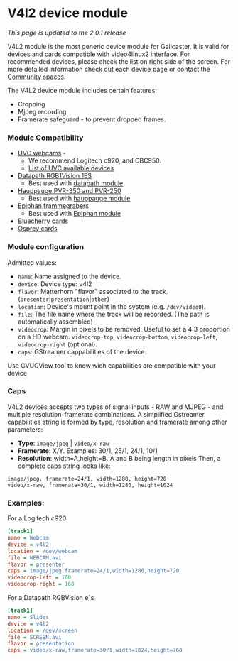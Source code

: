 
V4l2 device module
==================

*This page is updated to the 2.0.1 release*

V4L2 module is the most generic device module for Galicaster. It is valid for devices and cards compatible with video4linux2 interface. For recommended devices, please check the list on right side of the screen. For more detailed information check out each device page or contact the [Community spaces](https://wiki.teltek.es/display/Galicaster/Community).

The V4L2 device module includes certain features:

* Cropping
* Mjpeg recording
* Framerate safeguard - to prevent dropped frames.

### Module Compatibility
* [UVC webcams](Devices/Logitech.md) -
  * We recommend Logitech c920, and CBC950.
  * [List of UVC available devices](http://www.ideasonboard.org/uvc/)
* [Datapath RGB1Vision 1ES](Devices/Datapath.md)
  * Best used with [datapath module](Datapath.md)
* [Hauppauge PVR-350 and PVR-250](Devices/Hauppauge.md)
  * Best used with [hauppauge module](Devices/Logitech.md)
* [Epiphan frammegrabers](Devices/Epiphan.md)
  * Best used with [Epiphan module](Epiphan.md)
* [Bluecherry cards](Devices/Bluecherry.md)
* [Osprey cards](Devices/Osprey.md)

### Module configuration
Admitted values:

* `name`: Name assigned to the device.
* `device`: Device type: v4l2
* `flavor`: Matterhorn "flavor" associated to the track. (`presenter`|`presentation`|`other`)
* `location`: Device's mount point in the system (e.g. `/dev/video0`).
* `file`: The file name where the track will be recorded. (The path is automatically assembled)
* `videocrop`: Margin in pixels to be removed. Useful to set a 4:3 proportion on a HD webcam. `videocrop-top`, `videocrop-bottom`, `videocrop-left`, `videocrop-right` (optional).
* `caps`:  GStreamer cappabilities of the device.

Use GVUCView tool to know wich capabilities are compatible with your device

### Caps
V4L2 devices accepts two types of signal inputs - RAW and MJPEG - and multiple resolution-framerate combinations. A simplified Gstreamer capabilities string is formed by type, resolution and framerate among other parameters:

* **Type**: `image/jpeg` | `video/x-raw`
* **Framerate**: X/Y. Examples: 30/1, 25/1, 24/1, 10/1
* **Resolution**: width=A,height=B. A and B being length in pixels
Then, a complete caps string looks like:

```
image/jpeg, framerate=24/1, width=1280, height=720
video/x-raw, framerate=30/1, width=1280, height=1024
```

### Examples:
For a Logitech c920

```ini
[track1]
name = Webcam
device = v4l2
location = /dev/webcam
file = WEBCAM.avi
flavor = presenter
caps = image/jpeg,framerate=24/1,width=1280,height=720
videocrop-left = 160
videocrop-right = 160
```
For a Datapath RGBVision e1s

```ini
[track1]
name = Slides
device = v4l2
location = /dev/screen
file = SCREEN.avi
flavor = presentation
caps = video/x-raw,framerate=30/1,width=1024,height=768
```
